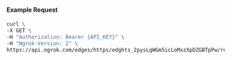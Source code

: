 <!-- Code generated for API Clients. DO NOT EDIT. -->

#### Example Request

```bash
curl \
-X GET \
-H "Authorization: Bearer {API_KEY}" \
-H "Ngrok-Version: 2" \
https://api.ngrok.com/edges/https/edghts_2pysLgWGm5icLoMxzXpDZGBTpPw/routes/edghtsrt_2pysLZROcVwbZEmbLiDPgDc8qW5/compression
```

